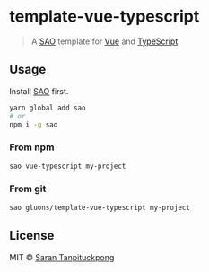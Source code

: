 # template-vue-typescript

> A [SAO](https://sao.js.org/) template for [Vue](https://vuejs.org/) and [TypeScript](https://www.typescriptlang.org/). 

## Usage

Install [SAO](https://github.com/egoist/sao) first.

```bash
yarn global add sao
# or
npm i -g sao
```

### From npm

```bash
sao vue-typescript my-project
```

### From git

```bash
sao gluons/template-vue-typescript my-project
```

## License

MIT &copy; [Saran Tanpituckpong](https://github.com/gluons)
